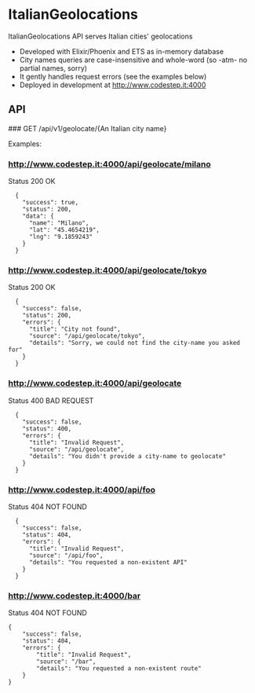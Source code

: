 # ItalianGeolocations

ItalianGeolocations API serves Italian cities' geolocations

  * Developed with Elixir/Phoenix and ETS as in-memory database
  * City names queries are case-insensitive and whole-word (so -atm- no partial names, sorry)
  * It gently handles request errors (see the examples below)
  * Deployed in development at http://www.codestep.it:4000

## API

### GET /api/v1/geolocate/{An Italian city name}

Examples:

### http://www.codestep.it:4000/api/geolocate/milano

Status 200 OK
~~~
  {
    "success": true,
    "status": 200,
    "data": {
      "name": "Milano",
      "lat": "45.4654219",
      "lng": "9.1859243"
    }
  }
~~~

### http://www.codestep.it:4000/api/geolocate/tokyo

Status 200 OK
~~~
  {
    "success": false,
    "status": 200,
    "errors": {
      "title": "City not found",
      "source": "/api/geolocate/tokyo",
      "details": "Sorry, we could not find the city-name you asked for"
    }
  }
~~~

### http://www.codestep.it:4000/api/geolocate

Status 400 BAD REQUEST
~~~
  {
    "success": false,
    "status": 400,
    "errors": {
      "title": "Invalid Request",
      "source": "/api/geolocate",
      "details": "You didn't provide a city-name to geolocate"
    }
  }
~~~

### http://www.codestep.it:4000/api/foo

Status 404 NOT FOUND
~~~
  {
    "success": false,
    "status": 404,
    "errors": {
      "title": "Invalid Request",
      "source": "/api/foo",
      "details": "You requested a non-existent API"
    }
  }
~~~

### http://www.codestep.it:4000/bar

Status 404 NOT FOUND
~~~
{
	"success": false,
	"status": 404,
	"errors": {
		"title": "Invalid Request",
		"source": "/bar",
		"details": "You requested a non-existent route"
	}
}
~~~